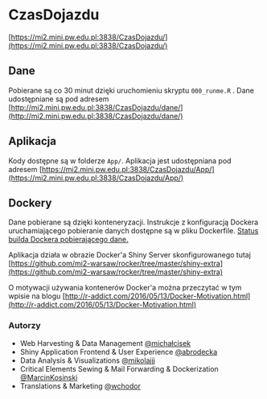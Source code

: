 # CzasDojazdu

[https://mi2.mini.pw.edu.pl:3838/CzasDojazdu/](https://mi2.mini.pw.edu.pl:3838/CzasDojazdu/)


## Dane

Pobierane są co 30 minut dzięki uruchomieniu skryptu `000_runme.R` .
Dane udostępniane są pod adresem [http://mi2.mini.pw.edu.pl:3838/CzasDojazdu/dane/](http://mi2.mini.pw.edu.pl:3838/CzasDojazdu/dane/)

## Aplikacja

Kody dostępne są w folderze  `App/`. Aplikacja jest udostępniana pod adresem [https://mi2.mini.pw.edu.pl:3838/CzasDojazdu/App/](https://mi2.mini.pw.edu.pl:3838/CzasDojazdu/App/)

## Dockery 

Dane pobierane są dzięki konteneryzacji. Instrukcje z konfiguracją Dockera uruchamiającego pobieranie danych 
dostępne są w pliku Dockerfile. [Status builda Dockera pobierającego dane.](https://hub.docker.com/r/marcinkosinski/czasdojazdu/builds/bqh6esxcs32l6enaezq2vil/)

Aplikacja działa w obrazie Docker'a Shiny Server skonfigurowanego tutaj [https://github.com/mi2-warsaw/rocker/tree/master/shiny-extra](https://github.com/mi2-warsaw/rocker/tree/master/shiny-extra)

O motywacji używania kontenerów Docker'a można przeczytać w tym wpisie na blogu [http://r-addict.com/2016/05/13/Docker-Motivation.html](http://r-addict.com/2016/05/13/Docker-Motivation.html)


### Autorzy

- Web Harvesting & Data Management [@michałcisek](https://github.com/michałcisek)
- Shiny Application Frontend & User Experience [@abrodecka](https://github.com/abrodecka)
- Data Analysis & Visualizations [@mikolajjj](https://github.com/mikolajjj)
- Critical Elements Sewing & Mail Forwarding & Dockerization [@MarcinKosinski](https://github.com/MarcinKosinski)
- Translations & Marketing [@wchodor](https://github.com/wchodor)
